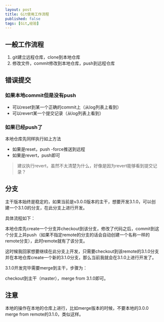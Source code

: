 ```yaml
---
layout: post
title: Git使用工作流程
published: false
tags: [Git,经验]
---
```


## 一般工作流程

1. git建立远程仓库，clone到本地仓库
2. 修改文件，commit修改到本地仓库，push到远程仓库

## 错误提交

### 如果本地commit但是没有push

- 可以reset到某一个正确的commit上（从log列表上看到）
- 可以revert某一个提交记录（从log列表上看到）

### 如果已经push了

本地仓库先同样执行如上方法

- 如果是reset，push -force推送到远程
- 如果是revert，push即可

> 建议执行revert，虽然不太清楚为什么，好像是因为revert能够看到提交记录？

## 分支

主干版本始终是稳定的，如果当前是v3.0.0版本的主干，想要开发3.1.0，可以创建一个3.1.0的分支，在此分支上进行开发。

具体流程如下：

本地仓库先create一个分支并checkout到该分支，修改了代码之后，commit到这个分支上并push（如果不指定remote的分支的话会自动创建一个名称一样的remote分支），此时remote就有了该分支。

这时候我回家想要继续在此分支上开发，只需要checkout到该remote的3.1.0分支并在本地仓库create一个新的3.1.0分支，那么当前我就会在3.1.0上进行开发了。

3.1.0开发完毕需要merge到主干，步骤为：

checkout到主干（master），merge from 3.1.0即可。

## 注意

本地的操作在本地的仓库上进行，比如merge版本的时候，不要本地的3.0.0 merge from remote的3.1.0，类似这样。
